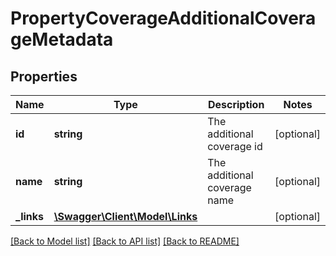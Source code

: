 # PropertyCoverageAdditionalCoverageMetadata

## Properties
Name | Type | Description | Notes
------------ | ------------- | ------------- | -------------
**id** | **string** | The additional coverage id | [optional] 
**name** | **string** | The additional coverage name | [optional] 
**_links** | [**\Swagger\Client\Model\Links**](Links.md) |  | [optional] 

[[Back to Model list]](../README.md#documentation-for-models) [[Back to API list]](../README.md#documentation-for-api-endpoints) [[Back to README]](../README.md)


